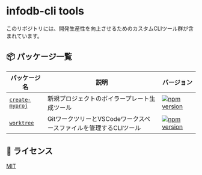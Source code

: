 # infodb-cli tools

このリポジトリには、開発生産性を向上させるためのカスタムCLIツール群が含まれています。

## 📦 パッケージ一覧

| パッケージ名 | 説明 | バージョン |
|------------|------|------------|
| [`create-myproj`](https://github.com/tamuto/infodb-cli/tree/main/create-myproj) | 新規プロジェクトのボイラープレート生成ツール | [![npm version](https://img.shields.io/npm/v/@infodb/create-myproj.svg)](https://www.npmjs.com/package/@infodb/create-myproj) |
| [`worktree`](https://github.com/tamuto/infodb-cli/tree/main/worktree) | GitワークツリーとVSCodeワークスペースファイルを管理するCLIツール | [![npm version](https://img.shields.io/npm/v/@infodb/worktree.svg)](https://www.npmjs.com/package/@infodb/worktree) |

## 📄 ライセンス

[MIT](./LICENSE)
